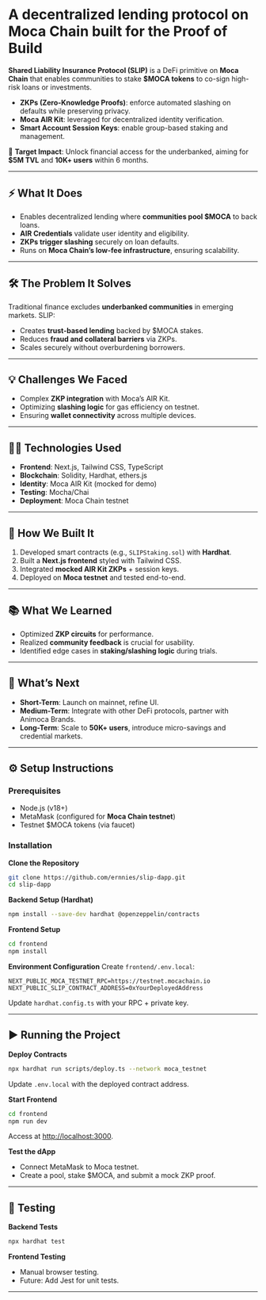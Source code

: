 # A decentralized lending protocol on Moca Chain built for the Proof of Build 

**Shared Liability Insurance Protocol (SLIP)** is a DeFi primitive on **Moca Chain** that enables communities to stake **\$MOCA tokens** to co-sign high-risk loans or investments.

* **ZKPs (Zero-Knowledge Proofs)**: enforce automated slashing on defaults while preserving privacy.
* **Moca AIR Kit**: leveraged for decentralized identity verification.
* **Smart Account Session Keys**: enable group-based staking and management.

🚀 **Target Impact**: Unlock financial access for the underbanked, aiming for **\$5M TVL** and **10K+ users** within 6 months.

---

## ⚡ What It Does

* Enables decentralized lending where **communities pool \$MOCA** to back loans.
* **AIR Credentials** validate user identity and eligibility.
* **ZKPs trigger slashing** securely on loan defaults.
* Runs on **Moca Chain’s low-fee infrastructure**, ensuring scalability.

---

## 🛠️ The Problem It Solves

Traditional finance excludes **underbanked communities** in emerging markets. SLIP:

* Creates **trust-based lending** backed by \$MOCA stakes.
* Reduces **fraud and collateral barriers** via ZKPs.
* Scales securely without overburdening borrowers.

---

## 💡 Challenges We Faced

* Complex **ZKP integration** with Moca’s AIR Kit.
* Optimizing **slashing logic** for gas efficiency on testnet.
* Ensuring **wallet connectivity** across multiple devices.

---

## 🧑‍💻 Technologies Used

* **Frontend**: Next.js, Tailwind CSS, TypeScript
* **Blockchain**: Solidity, Hardhat, ethers.js
* **Identity**: Moca AIR Kit (mocked for demo)
* **Testing**: Mocha/Chai
* **Deployment**: Moca Chain testnet

---

## 🔨 How We Built It

1. Developed smart contracts (e.g., `SLIPStaking.sol`) with **Hardhat**.
2. Built a **Next.js frontend** styled with Tailwind CSS.
3. Integrated **mocked AIR Kit ZKPs** + session keys.
4. Deployed on **Moca testnet** and tested end-to-end.

---

## 📚 What We Learned

* Optimized **ZKP circuits** for performance.
* Realized **community feedback** is crucial for usability.
* Identified edge cases in **staking/slashing logic** during trials.

---

## 🚀 What’s Next

* **Short-Term**: Launch on mainnet, refine UI.
* **Medium-Term**: Integrate with other DeFi protocols, partner with Animoca Brands.
* **Long-Term**: Scale to **50K+ users**, introduce micro-savings and credential markets.

---

## ⚙️ Setup Instructions

### Prerequisites

* Node.js (v18+)
* MetaMask (configured for **Moca Chain testnet**)
* Testnet \$MOCA tokens (via faucet)

### Installation

**Clone the Repository**

```bash
git clone https://github.com/ernnies/slip-dapp.git
cd slip-dapp
```

**Backend Setup (Hardhat)**

```bash
npm install --save-dev hardhat @openzeppelin/contracts
```

**Frontend Setup**

```bash
cd frontend
npm install
```

**Environment Configuration**
Create `frontend/.env.local`:

```env
NEXT_PUBLIC_MOCA_TESTNET_RPC=https://testnet.mocachain.io
NEXT_PUBLIC_SLIP_CONTRACT_ADDRESS=0xYourDeployedAddress
```

Update `hardhat.config.ts` with your RPC + private key.

---

## ▶️ Running the Project

**Deploy Contracts**

```bash
npx hardhat run scripts/deploy.ts --network moca_testnet
```

Update `.env.local` with the deployed contract address.

**Start Frontend**

```bash
cd frontend
npm run dev
```

Access at [http://localhost:3000](http://localhost:3000).

**Test the dApp**

* Connect MetaMask to Moca testnet.
* Create a pool, stake \$MOCA, and submit a mock ZKP proof.

---

## 🧪 Testing

**Backend Tests**

```bash
npx hardhat test
```

**Frontend Testing**

* Manual browser testing.
* Future: Add Jest for unit tests.

---